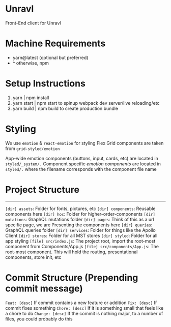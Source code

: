 # Unravl
Front-End client for Unravl

# Machine Requirements
- yarn@latest (optional but preferred)
- ^ otherwise, npm 

# Setup Instructions
1. yarn | npm install
2. yarn start | npm start to spinup webpack dev server/live reloading/etc
3. yarn build | npm build to create production bundle

# Styling 
We use `emotion` & `react-emotion` for styling
Flex Grid components are taken from `grid-styled/emotion`

App-wide emotion components (buttons, input, cards, etc) are located in `styled/_system/.`
Component specific *emotion components* are located in `styled/.` where the filename corresponds with the component file name 

# Project Structure
---
`[dir] assets`: Folder for fonts, pictures, etc
`[dir] components`: Reusable components here
`[dir] hoc`: Folder for higher-order-components
`[dir] mutations`: GraphQL mutations folder
`[dir] pages`: Think of this as a url specific page, we are Presenting the components here
`[dir] queries`: GraphQL queries folder
`[dir] services`: Folder for things like the Apollo Client
`[dir] stores`: Folder for all MST stores
`[dir] styled`: Folder for all app styling
`[file] src/index.js`: The project root, import the root-most component from Components/App.js
`[file] src/components/App.js`: The root-most component. This will hold the routing, presentational components, store init, etc

# Commit Structure (Prepending commit message)
`Feat: [desc]` If commit contains a new feature or addition
`Fix: [desc]` If commit fixes something
`Chore: [desc]` If it is something small that feels like a chore to do
`Change: [desc]` If the commit is nothing major, to a number of files, you could probably do this